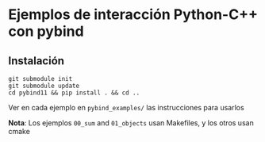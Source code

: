 # Ejemplos de interacción Python-C++ con pybind



## Instalación


```
git submodule init
git submodule update
cd pybind11 && pip install . && cd ..
```

Ver en cada ejemplo en `pybind_examples/` las instrucciones para usarlos


**Nota**: Los ejemplos `00_sum` and `01_objects` usan Makefiles, y los otros usan cmake
